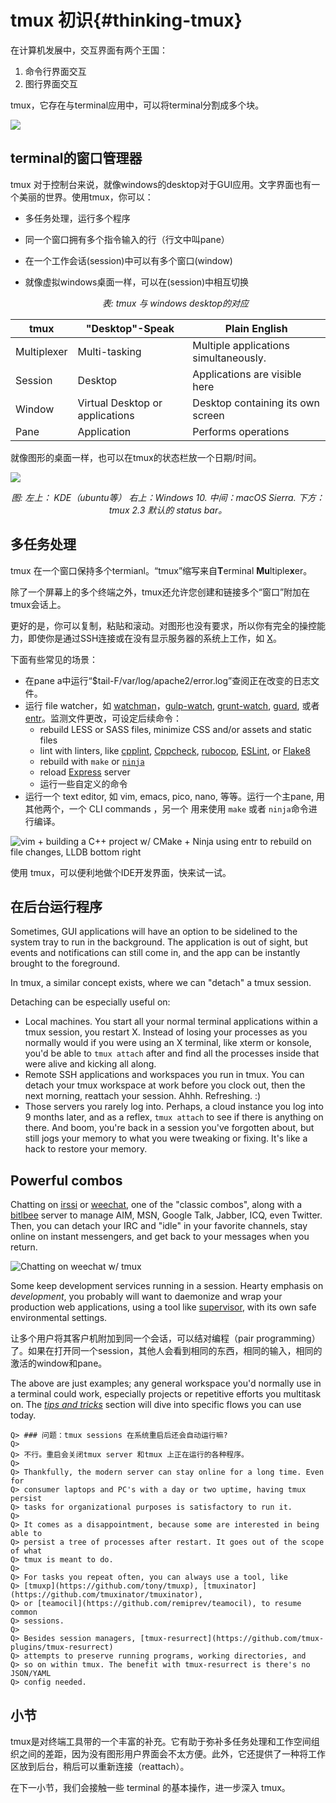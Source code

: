 


# tmux 初识{#thinking-tmux}

在计算机发展中，交互界面有两个王国：

1. 命令行界面交互
2. 图行界面交互

tmux，它存在与terminal应用中，可以将terminal分割成多个块。

![](images/info/server-with-laptop.png)

## terminal的窗口管理器

tmux 对于控制台来说，就像windows的desktop对于GUI应用。文字界面也有一个美丽的世界。使用tmux，你可以：

- 多任务处理，运行多个程序

- 同一个窗口拥有多个指令输入的行（行文中叫pane）

- 在一个工作会话(session)中可以有多个窗口(window)

- 就像虚拟windows桌面一样，可以在(session)中相互切换

  

  <p align="center"><em> 表: tmux 与 windows desktop的对应</em></p>

|**tmux**           |**"Desktop"-Speak**   |**Plain English**                  |
|-------------------|----------------------|-----------------------------------|
|Multiplexer        |Multi-tasking         |Multiple applications simultaneously.              |
| Session | Desktop                         |Applications are visible here                    |
| Window      | Virtual Desktop or applications | Desktop containing its own screen     |
| Pane        | Application                     | Performs operations                   |

就像图形的桌面一样，也可以在tmux的状态栏放一个日期/时间。

![](images/01-thinking-tmux/clocks.png)
<p align="center"><em> 图: 左上： KDE（ubuntu等） 右上：Windows 10. 中间：macOS Sierra. 下方： tmux 2.3 默认的 status bar。</em></p></p>

## 多任务处理

tmux 在一个窗口保持多个termianl。“tmux”缩写来自**T**erminal **Mu**ltiple**x**er。

除了一个屏幕上的多个终端之外，tmux还允许您创建和链接多个“窗口”附加在tmux会话上。

更好的是，你可以复制，粘贴和滚动。对图形也没有要求，所以你有完全的操控能力，即使你是通过SSH连接或在没有显示服务器的系统上工作，如 [X](https://en.wikipedia.org/wiki/X.org_server)。

下面有些常见的场景：

- 在pane a中运行“$tail-F/var/log/apache2/error.log”查阅正在改变的日志文件。
- 运行 file watcher，如 [watchman](https://github.com/facebook/watchman)，[gulp-watch](https://github.com/gulpjs/gulp/blob/master/docs/API.md#gulpwatchglob-opts-tasks),
  [grunt-watch](https://github.com/gruntjs/grunt-contrib-watch), [guard](https://github.com/guard/guard),
  或者 [entr](http://entrproject.org/)。监测文件更改，可设定后续命令：
  - rebuild LESS or SASS files, minimize CSS and/or assets and static files
  - lint with linters, like [cpplint](https://github.com/google/styleguide/tree/gh-pages/cpplint),
    [Cppcheck](http://cppcheck.sourceforge.net/), [rubocop](https://github.com/bbatsov/rubocop),
    [ESLint](http://eslint.org/), or [Flake8](http://flake8.pycqa.org/en/latest/)
  - rebuild with `make` or [`ninja`](https://ninja-build.org/)
  - reload  [Express](http://expressjs.com/) server
  - 运行一些自定义的命令
- 运行一个 text editor, 如 vim, emacs, pico, nano, 等等。运行一个主pane,
  用其他两个，一个 CLI commands ，另一个 用来使用 `make` 或者
  `ninja`命令进行编译。

![vim + building a C++ project w/ CMake + Ninja using entr to rebuild on file changes, LLDB bottom right](images/01-thinking-tmux/dev-watch.png)

使用 tmux，可以便利地做个IDE开发界面，快来试一试。

## 在后台运行程序

Sometimes, GUI applications will have an option to be sidelined to the system
tray to run in the background.  The application is out of sight, but events and
notifications can still come in, and the app can be instantly brought to the
foreground.

In tmux, a similar concept exists, where we can "detach" a tmux session.

Detaching can be especially useful on:

- Local machines. You start all your normal terminal applications within
  a tmux session, you restart X. Instead of losing your processes as you
  normally would if you were using an X terminal, like xterm or konsole, you'd
  be able to `tmux attach` after and find all the processes inside that were
  alive and kicking all along.
- Remote SSH applications and workspaces you run in tmux. You
  can detach your tmux workspace at work before you clock out, then the next
  morning, reattach your session. Ahhh. Refreshing. :)
- Those servers you rarely log into. Perhaps, a cloud instance you log into 9
  months later, and as a reflex, `tmux attach` to see if there is anything on
  there. And boom, you're back in a session you've forgotten about, but still
  jogs your memory to what you were tweaking or fixing. It's like a hack to
  restore your memory.

## Powerful combos

Chatting on [irssi](https://irssi.org/) or [weechat](https://weechat.org/),
one of the "classic combos", along with a [bitlbee](https://www.bitlbee.org)
server to manage AIM, MSN, Google Talk, Jabber, ICQ, even Twitter. Then, you can
detach your IRC and "idle" in your favorite channels, stay online on instant
messengers, and get back to your messages when you return.

![Chatting on weechat w/ tmux](images/01-thinking-tmux/weechat.png)

Some keep development services running in a session. Hearty emphasis on
*development*, you probably will want to daemonize and wrap your production web
applications, using a tool like [supervisor](http://supervisord.org/), with its own safe environmental settings.

让多个用户将其客户机附加到同一个会话，可以结对编程（pair programming）了。如果在打开同一个session，其他人会看到相同的东西，相同的输入，相同的激活的window和pane。

The above are just examples; any general workspace you'd normally use in a
terminal could work, especially projects or repetitive efforts you multitask
on. The *[tips and tricks](#tips-and-tricks)* section will dive into specific
flows you can use today.

```
Q> ### 问题：tmux sessions 在系统重启后还会自动运行嘛?
Q>
Q> 不行。重启会关闭tmux server 和tmux 上正在运行的各种程序。
Q>
Q> Thankfully, the modern server can stay online for a long time. Even for
Q> consumer laptops and PC's with a day or two uptime, having tmux persist
Q> tasks for organizational purposes is satisfactory to run it.
Q>
Q> It comes as a disappointment, because some are interested in being able to
Q> persist a tree of processes after restart. It goes out of the scope of what
Q> tmux is meant to do.
Q>
Q> For tasks you repeat often, you can always use a tool, like
Q> [tmuxp](https://github.com/tony/tmuxp), [tmuxinator](https://github.com/tmuxinator/tmuxinator),
Q> or [teamocil](https://github.com/remiprev/teamocil), to resume common
Q> sessions.
Q>
Q> Besides session managers, [tmux-resurrect](https://github.com/tmux-plugins/tmux-resurrect)
Q> attempts to preserve running programs, working directories, and
Q> so on within tmux. The benefit with tmux-resurrect is there's no JSON/YAML
Q> config needed.
```
## 小节

tmux是对终端工具带的一个丰富的补充。它有助于弥补多任务处理和工作空间组织之间的差距，因为没有图形用户界面会不太方便。此外，它还提供了一种将工作区放到后台，稍后可以重新连接（reattach）。

在下一小节，我们会接触一些 terminal 的基本操作，进一步深入 tmux。